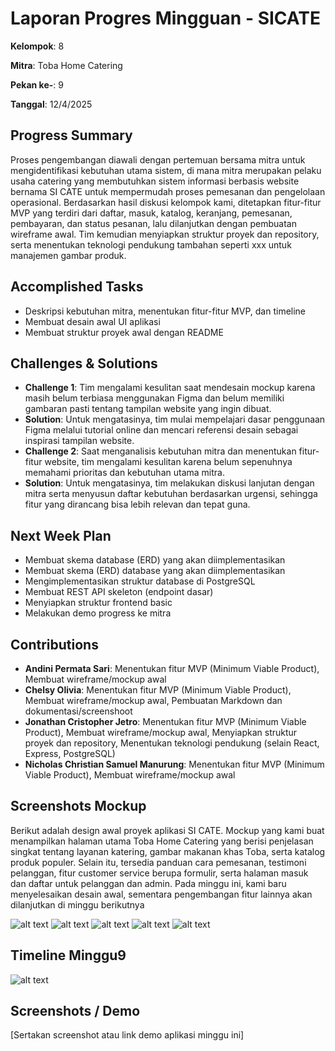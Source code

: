 # Laporan Progres Mingguan - SICATE
**Kelompok**: 8

**Mitra**: Toba Home Catering

**Pekan ke-**: 9

**Tanggal**: 12/4/2025


## Progress Summary
Proses pengembangan diawali dengan pertemuan bersama mitra untuk mengidentifikasi kebutuhan utama sistem, di mana mitra merupakan pelaku usaha catering yang membutuhkan sistem informasi berbasis website bernama SI CATE untuk mempermudah proses pemesanan dan pengelolaan operasional. Berdasarkan hasil diskusi kelompok kami, ditetapkan fitur-fitur MVP yang terdiri dari daftar, masuk, katalog, keranjang, pemesanan, pembayaran, dan status pesanan, lalu dilanjutkan dengan pembuatan wireframe awal. Tim kemudian menyiapkan struktur proyek dan repository, serta menentukan teknologi pendukung tambahan seperti xxx untuk manajemen gambar produk.


## Accomplished Tasks
- Deskripsi kebutuhan mitra, menentukan fitur-fitur MVP, dan timeline
- Membuat desain awal UI aplikasi
- Membuat struktur proyek awal dengan README

## Challenges & Solutions
- **Challenge 1**: Tim mengalami kesulitan saat mendesain mockup karena masih belum terbiasa menggunakan Figma dan belum memiliki gambaran pasti tentang tampilan website yang ingin dibuat.
- **Solution**: Untuk mengatasinya, tim mulai mempelajari dasar penggunaan Figma melalui tutorial online dan mencari referensi desain sebagai inspirasi tampilan website.
- **Challenge 2**: Saat menganalisis kebutuhan mitra dan menentukan fitur-fitur website, tim mengalami kesulitan karena belum sepenuhnya memahami prioritas dan kebutuhan utama mitra.
- **Solution**: Untuk mengatasinya, tim melakukan diskusi lanjutan dengan mitra serta menyusun daftar kebutuhan berdasarkan urgensi, sehingga fitur yang dirancang bisa lebih relevan dan tepat guna.

## Next Week Plan
- Membuat skema database (ERD) yang akan diimplementasikan
- Membuat skema (ERD) database yang akan diimplementasikan
- Mengimplementasikan struktur database di PostgreSQL
- Membuat REST API skeleton (endpoint dasar)
- Menyiapkan struktur frontend basic
- Melakukan demo progress ke mitra
  
## Contributions
- **Andini Permata Sari**: Menentukan fitur MVP (Minimum Viable Product), Membuat wireframe/mockup awal 
- **Chelsy Olivia**: Menentukan fitur MVP (Minimum Viable Product), Membuat wireframe/mockup awal, Pembuatan Markdown dan dokumentasi/screenshoot
- **Jonathan Cristopher Jetro**: Menentukan fitur MVP (Minimum Viable Product), Membuat wireframe/mockup awal, Menyiapkan struktur proyek dan repository, Menentukan teknologi pendukung (selain React, 
Express, PostgreSQL)
- **Nicholas Christian Samuel Manurung**: Menentukan fitur MVP (Minimum Viable Product), Membuat wireframe/mockup awal

## Screenshots Mockup 
Berikut adalah design awal proyek aplikasi SI CATE. Mockup yang kami buat menampilkan halaman utama Toba Home Catering yang berisi penjelasan singkat tentang layanan katering, gambar makanan khas Toba, serta katalog produk populer. Selain itu, tersedia panduan cara pemesanan, testimoni pelanggan, fitur customer service berupa formulir, serta halaman masuk dan daftar untuk pelanggan dan admin. Pada minggu ini, kami baru menyelesaikan desain awal, sementara pengembangan fitur lainnya akan dilanjutkan di minggu berikutnya

![alt text](1.png)
![alt text](2.png)
![alt text](3.png)
![alt text](4.png)
![alt text](5.png)

## Timeline Minggu9
![alt text](Timeline.png)

## Screenshots / Demo
[Sertakan screenshot atau link demo aplikasi minggu ini]
